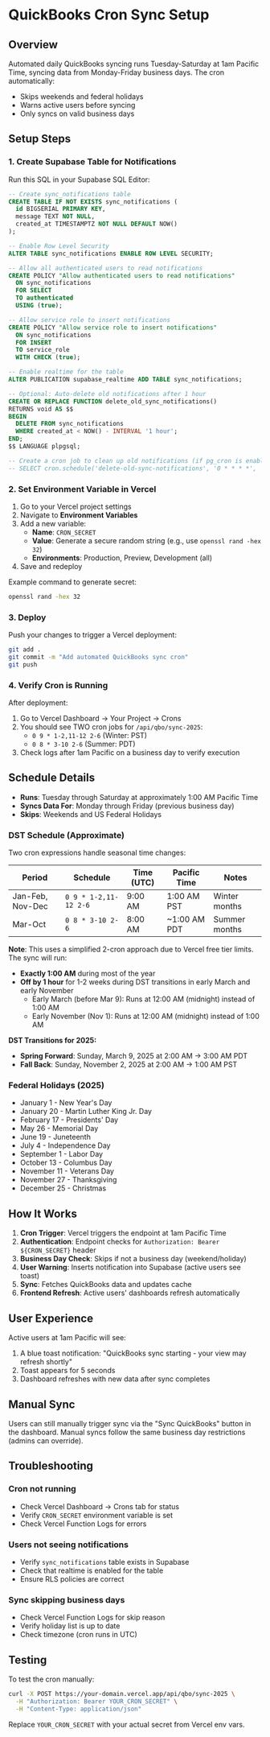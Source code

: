 # QuickBooks Cron Sync Setup

## Overview
Automated daily QuickBooks syncing runs Tuesday-Saturday at 1am Pacific Time, syncing data from Monday-Friday business days. The cron automatically:
- Skips weekends and federal holidays
- Warns active users before syncing
- Only syncs on valid business days

## Setup Steps

### 1. Create Supabase Table for Notifications

Run this SQL in your Supabase SQL Editor:

```sql
-- Create sync_notifications table
CREATE TABLE IF NOT EXISTS sync_notifications (
  id BIGSERIAL PRIMARY KEY,
  message TEXT NOT NULL,
  created_at TIMESTAMPTZ NOT NULL DEFAULT NOW()
);

-- Enable Row Level Security
ALTER TABLE sync_notifications ENABLE ROW LEVEL SECURITY;

-- Allow all authenticated users to read notifications
CREATE POLICY "Allow authenticated users to read notifications"
  ON sync_notifications
  FOR SELECT
  TO authenticated
  USING (true);

-- Allow service role to insert notifications
CREATE POLICY "Allow service role to insert notifications"
  ON sync_notifications
  FOR INSERT
  TO service_role
  WITH CHECK (true);

-- Enable realtime for the table
ALTER PUBLICATION supabase_realtime ADD TABLE sync_notifications;

-- Optional: Auto-delete old notifications after 1 hour
CREATE OR REPLACE FUNCTION delete_old_sync_notifications()
RETURNS void AS $$
BEGIN
  DELETE FROM sync_notifications
  WHERE created_at < NOW() - INTERVAL '1 hour';
END;
$$ LANGUAGE plpgsql;

-- Create a cron job to clean up old notifications (if pg_cron is enabled)
-- SELECT cron.schedule('delete-old-sync-notifications', '0 * * * *', 'SELECT delete_old_sync_notifications()');
```

### 2. Set Environment Variable in Vercel

1. Go to your Vercel project settings
2. Navigate to **Environment Variables**
3. Add a new variable:
   - **Name**: `CRON_SECRET`
   - **Value**: Generate a secure random string (e.g., use `openssl rand -hex 32`)
   - **Environments**: Production, Preview, Development (all)
4. Save and redeploy

Example command to generate secret:
```bash
openssl rand -hex 32
```

### 3. Deploy

Push your changes to trigger a Vercel deployment:

```bash
git add .
git commit -m "Add automated QuickBooks sync cron"
git push
```

### 4. Verify Cron is Running

After deployment:
1. Go to Vercel Dashboard → Your Project → Crons
2. You should see TWO cron jobs for `/api/qbo/sync-2025`:
   - `0 9 * 1-2,11-12 2-6` (Winter: PST)
   - `0 8 * 3-10 2-6` (Summer: PDT)
3. Check logs after 1am Pacific on a business day to verify execution

## Schedule Details

- **Runs**: Tuesday through Saturday at approximately 1:00 AM Pacific Time
- **Syncs Data For**: Monday through Friday (previous business day)
- **Skips**: Weekends and US Federal Holidays

### DST Schedule (Approximate)

Two cron expressions handle seasonal time changes:

| Period | Schedule | Time (UTC) | Pacific Time | Notes |
|--------|----------|------------|--------------|-------|
| Jan-Feb, Nov-Dec | `0 9 * 1-2,11-12 2-6` | 9:00 AM | 1:00 AM PST | Winter months |
| Mar-Oct | `0 8 * 3-10 2-6` | 8:00 AM | ~1:00 AM PDT | Summer months |

**Note**: This uses a simplified 2-cron approach due to Vercel free tier limits. The sync will run:
- **Exactly 1:00 AM** during most of the year
- **Off by 1 hour** for 1-2 weeks during DST transitions in early March and early November
  - Early March (before Mar 9): Runs at 12:00 AM (midnight) instead of 1:00 AM
  - Early November (Nov 1): Runs at 12:00 AM (midnight) instead of 1:00 AM

**DST Transitions for 2025:**
- **Spring Forward**: Sunday, March 9, 2025 at 2:00 AM → 3:00 AM PDT
- **Fall Back**: Sunday, November 2, 2025 at 2:00 AM → 1:00 AM PST

### Federal Holidays (2025)
- January 1 - New Year's Day
- January 20 - Martin Luther King Jr. Day
- February 17 - Presidents' Day
- May 26 - Memorial Day
- June 19 - Juneteenth
- July 4 - Independence Day
- September 1 - Labor Day
- October 13 - Columbus Day
- November 11 - Veterans Day
- November 27 - Thanksgiving
- December 25 - Christmas

## How It Works

1. **Cron Trigger**: Vercel triggers the endpoint at 1am Pacific Time
2. **Authentication**: Endpoint checks for `Authorization: Bearer ${CRON_SECRET}` header
3. **Business Day Check**: Skips if not a business day (weekend/holiday)
4. **User Warning**: Inserts notification into Supabase (active users see toast)
5. **Sync**: Fetches QuickBooks data and updates cache
6. **Frontend Refresh**: Active users' dashboards refresh automatically

## User Experience

Active users at 1am Pacific will see:
1. A blue toast notification: "QuickBooks sync starting - your view may refresh shortly"
2. Toast appears for 5 seconds
3. Dashboard refreshes with new data after sync completes

## Manual Sync

Users can still manually trigger sync via the "Sync QuickBooks" button in the dashboard. Manual syncs follow the same business day restrictions (admins can override).

## Troubleshooting

### Cron not running
- Check Vercel Dashboard → Crons tab for status
- Verify `CRON_SECRET` environment variable is set
- Check Vercel Function Logs for errors

### Users not seeing notifications
- Verify `sync_notifications` table exists in Supabase
- Check that realtime is enabled for the table
- Ensure RLS policies are correct

### Sync skipping business days
- Check Vercel Function Logs for skip reason
- Verify holiday list is up to date
- Check timezone (cron runs in UTC)

## Testing

To test the cron manually:

```bash
curl -X POST https://your-domain.vercel.app/api/qbo/sync-2025 \
  -H "Authorization: Bearer YOUR_CRON_SECRET" \
  -H "Content-Type: application/json"
```

Replace `YOUR_CRON_SECRET` with your actual secret from Vercel env vars.
